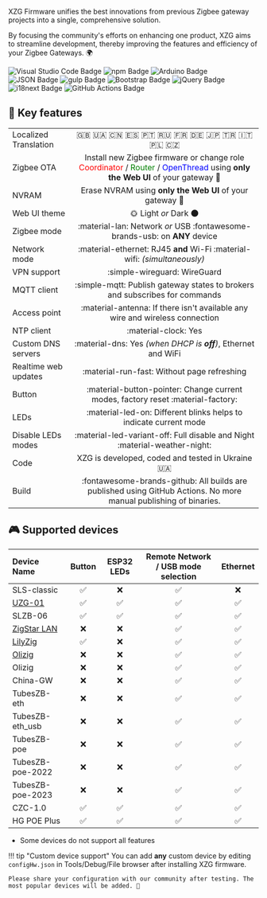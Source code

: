 
XZG Firmware unifies the best innovations from previous Zigbee gateway projects into a single, comprehensive solution.

By focusing the community's efforts on enhancing one product, XZG aims to streamline development, thereby improving the features and efficiency of your Zigbee Gateways. 🌍



<div class="badges">
  <img src="https://img.shields.io/badge/Visual%20Studio%20Code-007ACC?logo=visualstudiocode&logoColor=fff&style=plastic" alt="Visual Studio Code Badge">
  <img src="https://img.shields.io/badge/npm-CB3837?logo=npm&logoColor=fff&style=plastic" alt="npm Badge">
  <img src="https://img.shields.io/badge/Arduino-00878F?logo=arduino&logoColor=fff&style=plastic" alt="Arduino Badge">
  <img src="https://img.shields.io/badge/JSON-000?logo=json&logoColor=fff&style=plastic" alt="JSON Badge">
  <img src="https://img.shields.io/badge/gulp-CF4647?logo=gulp&logoColor=fff&style=plastic" alt="gulp Badge">
  <img src="https://img.shields.io/badge/Bootstrap-7952B3?logo=bootstrap&logoColor=fff&style=plastic" alt="Bootstrap Badge">
  <img src="https://img.shields.io/badge/jQuery-0769AD?logo=jquery&logoColor=fff&style=plastic" alt="jQuery Badge">
  <img src="https://img.shields.io/badge/i18next-26A69A?logo=i18next&logoColor=fff&style=plastic" alt="i18next Badge">
  <img src="https://img.shields.io/badge/GitHub%20Actions-2088FF?logo=githubactions&logoColor=fff&style=plastic" alt="GitHub Actions Badge">
</div>


## 🍓 Key features   

|                       |                                                                                                                                                                                                                          |
| :-------------------- | :----------------------------------------------------------------------------------------------------------------------------------------------------------------------------------------------------------------------: |
| Localized Translation |                                                                                   <div class="badges">🇬🇧 🇺🇦 🇨🇳 🇪🇸 🇵🇹 🇷🇺 🇫🇷 🇩🇪 🇯🇵 🇹🇷 🇮🇹 🇵🇱 🇨🇿</div>                                                                                    |
| Zigbee OTA            | Install new Zigbee firmware or change role <span style="color:red">Coordinator</span> / <span style="color:green">Router</span> / <span style="color:blue">OpenThread</span> using **only the Web UI** of your gateway 🚀 |
| NVRAM                 |                                                                                 Erase NVRAM using **only the Web UI** of your gateway 🎉                                                                                  |
| Web UI theme          |                                                                                                   🌞 Light *or* Dark 🌑                                                                                                    |
| Zigbee mode           |                                                                                 :material-lan: Network *or* USB :fontawesome-brands-usb:   on **ANY** device                                                                            |
| Network mode          |                                                                        :material-ethernet: RJ45 **and** Wi-Fi :material-wifi: *(simultaneously)*                                                                         |
| VPN support           |                                                                                               :simple-wireguard: WireGuard                                                                                               |
| MQTT client           |                                                                       :simple-mqtt: Publish gateway states to brokers and subscribes for commands                                                                        |
| Access point          |                                                                       :material-antenna: If there isn't available any wire and wireless connection                                                                       |
| NTP client            |                                                                                                   :material-clock: Yes                                                                                                   |
| Custom DNS servers    |                                                                              :material-dns: Yes *(when DHCP is **off**)*, Ethernet and WiFi                                                                              |
| Realtime web updates  |                                                                                       :material-run-fast:  Without page refreshing                                                                                       |
| Button                |                                                                    :material-button-pointer:   Change current modes, factory reset :material-factory:                                                                    |
| LEDs                  |                                                                            :material-led-on: Different blinks helps to indicate current mode                                                                             |
| Disable LEDs modes    |                                                                     :material-led-variant-off:   Full disable and Night    :material-weather-night:                                                                      |
| Code                  |                                                                                     XZG is developed, coded and tested in Ukraine 🇺🇦                                                                                      |
| Build                 |                                                    :fontawesome-brands-github: All builds are published using GitHub Actions. No more manual publishing of binaries.                                                     |

## 🎮 Supported devices

| Device Name                                                 |       Button       |     ESP32 LEDs     | Remote Network / USB mode selection |      Ethernet      |
| :---------------------------------------------------------- | :----------------: | :----------------: | :---------------------------------: | :----------------: |
| SLS-classic | :white_check_mark: | :x: | :white_check_mark: | :x: |
| [UZG-01](https://uzg.zig-star.com) | :white_check_mark: | :white_check_mark: | :white_check_mark: | :white_check_mark: |
| SLZB-06 | :white_check_mark: | :white_check_mark: | :white_check_mark: | :white_check_mark: |
| [ZigStar LAN](https://zig-star.com/projects/zigbee-gw-lan/) | :x: | :x: | :white_check_mark: | :white_check_mark: |
| [LilyZig](https://zig-star.com/projects/zigstar-lilyzig/) | :white_check_mark: | :x: | :white_check_mark: | :white_check_mark: |
| [Olizig](https://zig-star.com/projects/zigstar-olizig/) | :x: | :x: | :white_check_mark: | :white_check_mark: |
| Olizig | :x: | :x: | :white_check_mark: | :white_check_mark: |
| China-GW | :x: | :x: | :white_check_mark: | :white_check_mark: |
| TubesZB-eth | :x: | :x: | :white_check_mark: | :white_check_mark: |
| TubesZB-eth_usb | :x: | :x: | :white_check_mark: | :white_check_mark: |
| TubesZB-poe | :x: | :x: | :white_check_mark: | :white_check_mark: |
| TubesZB-poe-2022 | :x: | :x: | :white_check_mark: | :white_check_mark: |
| TubesZB-poe-2023 | :x: | :x: | :white_check_mark: | :white_check_mark: |
| CZC-1.0 | :white_check_mark: | :white_check_mark: | :white_check_mark: | :white_check_mark: |
| HG POE Plus | :white_check_mark: | :white_check_mark: | :white_check_mark: | :white_check_mark: |

* Some devices do not support all features

!!! tip "Custom device support"
    You can add **any** custom device by editing `configHw.json` in Tools/Debug/File browser after installing XZG firmware.
    
    Please share your configuration with our community after testing. The most popular devices will be added. 🚀



